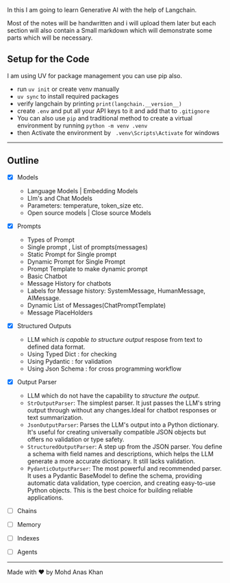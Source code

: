 In this I am going to learn Generative AI with the help of Langchain.

Most of the notes will be handwritten and i will upload them later but each section will also contain a Small markdown which will demonstrate some parts which will be necessary.

## **Setup for the Code**

I am using UV for package management you can use pip also.

- run `uv init` or create venv manually
- `uv sync` to install required packages
- verify langchain by printing `print(langchain.__version__)`
- create `.env` and put all your API keys to it and add that to `.gitignore`
- You can also use `pip` and traditional method to create a virtual environment by running `python -m venv .venv`
- then Activate the environment by ` .venv\Scripts\Activate` for windows

---

## Outline

- [x] Models
  - Language Models | Embedding Models
  - Llm's and Chat Models
  - Parameters: temperature, token_size etc.
  - Open source models | Close source Models
- [x] Prompts
  - Types of Prompt
  - Single prompt , List of prompts(messages)
  - Static Prompt for Single prompt
  - Dynamic Prompt for Single Prompt
  - Prompt Template to make dynamic prompt
  - Basic Chatbot
  - Message History for chatbots
  - Labels for Message history: SystemMessage, HumanMessage, AIMessage.
  - Dynamic List of Messages(ChatPromptTemplate)
  - Message PlaceHolders
- [x] Structured Outputs
  - LLM which _is capable to structure output_ respose from text to defined data format.
  - Using Typed Dict : for checking
  - Using Pydantic : for validation
  - Using Json Schema : for cross programming workflow
- [x] Output Parser

  - LLM which do not have the capability to _structure the output_.
  - `StrOutputParser`: The simplest parser. It just passes the LLM's string output through without any changes.Ideal for chatbot responses or text summarization.
  - `JsonOutputParser`: Parses the LLM's output into a Python dictionary. It's useful for creating universally compatible JSON objects but offers no validation or type safety.
  - `StructuredOutputParser`: A step up from the JSON parser. You define a schema with field names and descriptions, which helps the LLM generate a more accurate dictionary. It still lacks validation.
  - `PydanticOutputParser`: The most powerful and recommended parser. It uses a Pydantic BaseModel to define the schema, providing automatic data validation, type coercion, and creating easy-to-use Python objects. This is the best choice for building reliable applications.

- [ ] Chains
- [ ] Memory
- [ ] Indexes
- [ ] Agents

---

Made with ❤️ by Mohd Anas Khan

